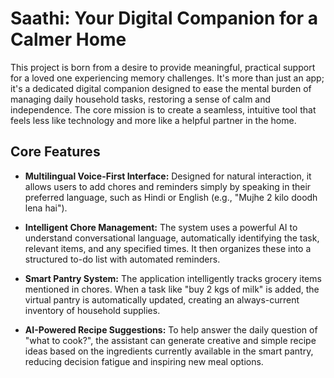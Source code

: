 # Saathi: Your Digital Companion for a Calmer Home

This project is born from a desire to provide meaningful, practical support for a loved one experiencing memory challenges. It's more than just an app; it's a dedicated digital companion designed to ease the mental burden of managing daily household tasks, restoring a sense of calm and independence. The core mission is to create a seamless, intuitive tool that feels less like technology and more like a helpful partner in the home.

## Core Features

*   **Multilingual Voice-First Interface:** Designed for natural interaction, it allows users to add chores and reminders simply by speaking in their preferred language, such as Hindi or English (e.g., "Mujhe 2 kilo doodh lena hai").

*   **Intelligent Chore Management:** The system uses a powerful AI to understand conversational language, automatically identifying the task, relevant items, and any specified times. It then organizes these into a structured to-do list with automated reminders.

*   **Smart Pantry System:** The application intelligently tracks grocery items mentioned in chores. When a task like "buy 2 kgs of milk" is added, the virtual pantry is automatically updated, creating an always-current inventory of household supplies.

*   **AI-Powered Recipe Suggestions:** To help answer the daily question of "what to cook?", the assistant can generate creative and simple recipe ideas based on the ingredients currently available in the smart pantry, reducing decision fatigue and inspiring new meal options.
